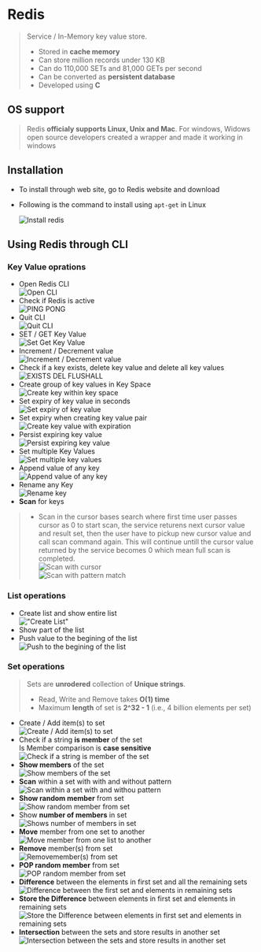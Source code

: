 # Redis #
>Service / In-Memory key value store. 
>* Stored in **cache memory**
>* Can store million records under 130 KB
>* Can do 110,000 SETs and 81,000 GETs per second
>* Can be converted as **persistent database**
>* Developed using **C**

## OS support
>Redis **officialy supports Linux, Unix and Mac**. For windows, Widows open source developers created a wrapper and made it working in windows

## Installation
* To install through web site, go to Redis website and download
* Following is the command to install using `apt-get` in Linux

    ![Install redis][redis_install_command]    

## Using Redis through CLI
### Key Value oprations
* Open Redis CLI   
![Open CLI][open_redis_cli_command]
* Check if Redis is active   
![PING PONG][ping_pong]
* Quit CLI   
![Quit CLI][quit_cli]
* SET / GET Key Value   
![Set Get Key Value][set_get_key_value]
* Increment / Decrement value   
![Increment / Decrement value][increment_decrement_value]
* Check if a key exists, delete key value and delete all key values   
![EXISTS DEL FLUSHALL][exists_del_flushall]
* Create group of key values in Key Space   
![Create key within key space][key_space]
* Set expiry of key value in seconds   
![Set expiry of key value][set_expiry_of_key_value]
* Set expiry when creating key value pair  
![Create key value with expiration][set_expiration_when_creating_key_value_pair]
* Persist expiring key value   
![Persist expiring key value][persist_expiring_key_value]
* Set multiple Key Values   
![Set multiple key values][mset]
* Append value of any key   
![Append value of any key][append]
* Rename any Key   
![Rename key][rename]
* **Scan** for keys
> * Scan in the cursor bases search where first time user passes cursor as 0 to start scan, the service returens next cursor value and result set, then the user have to pickup new cursor value and call scan command again. This will continue untill the cursor value returned by the service becomes 0 which mean full scan is completed.   
![Scan with cursor][scan]   
![Scan with pattern match][scan_w_patternmatch]
 ### List operations
 * Create list and show entire list   
 !["Create List"][create_list]
* Show part of the list
* Push value to the begining of the list   
![Push to the begining of the list][lpush]
### Set operations
> Sets are **unrodered** collection of **Unique strings**.
> * Read, Write and Remove takes **O(1) time**
> * Maximum **length** of set is **2^32 - 1** (i.e., 4 billion elements per set) 
* Create / Add item(s) to set   
![Create / Add item(s) to set][sadd]
* Check if a string **is member** of the set   
Is Member comparison is **case sensitive**   
![Check if a string is member of the set][sismember]
* **Show members** of the set   
![Show members of the set][smembers]
* **Scan** within a set with with and without pattern   
![Scan within a set with and withou pattern][sscan]
* **Show random member** from set   
![Show random member from set][srandmember]
* Show **number of members** in set   
![Shows number of members in set][scard]
* **Move** member from one set to another   
![Move member from one list to another][smove]
* **Remove** member(s) from set   
![Removemember(s) from set][srem]
* **POP random member** from set   
![POP random member from set][spop]
* **Difference** between the elements in first set and all the remaining sets   
![Difference between the first set and elements in remaining sets][sdiff]
* **Store the Difference** between elements in first set and elements in remaining sets   
![Store the Difference between elements in first set and elements in remaining sets][sdiffstore]
* **Intersection** between the sets and store results in another set   
![Intersection between the sets and store results in another set][sinterstore]




 [redis_install_command]: ./images/redis_install_command.JPG "Install redis"
 [open_redis_cli_command]: ./images/1_redis_open_cli.png "Open CLI"
 [ping_pong]: ./images/2_ping_pong.png "PING PONG"
 [quit_cli]: ./images/3_quit_redis_cli.png "Quit CLI"
 [set_get_key_value]: ./images/4_set_get_key_value.png "Set Get Key Value"
 [increment_decrement_value]: ./images/5_incr_decr.png "Increment / Decrement value"
 [exists_del_flushall]: ./images/6_exists_del_flushall.png "EXISTS DEL FLUSHALL"
 [key_space]: ./images/7_key_space.png "Create key within key space"
 [set_expiry_of_key_value]: ./images/8_expire.png "Set expiry of Key value"
 [set_expiration_when_creating_key_value_pair]: ./images/setex.JPG "Set expiry when creating key value pair"
 [persist_expiring_key_value]: ./images/persist.JPG "Persist expiring key value"
 [mset]: ./images/mset.JPG "Set multiple Key Values"
 [append]: ./images/append.JPG "Append value of any key"
 [rename]: ./images/rename.JPG "Rename key"
 [create_list]: ./images/create_list.JPG "Create List"
 [lpush]: ./images/lpush.JPG "Push to the begining of the list"
 [sadd]: ./images/sadd.JPG "Create / Add items to list"
 [sismember]: ./images/sismember.JPG "Check if a string is member of the set"
 [smembers]: ./images/smembers.JPG "Show members of the set"
 [scard]: ./images/scard.JPG "Shows number of members in set"
 [smove]: ./images/smove.JPG "Move member from one list to another"
[srem]: ./images/srem.JPG "Remove member(s) from set"
[sdiff]: ./images/sdiff.JPG "Difference between the first set and elements in remaining sets"
[sdiffstore]: ./images/sdiffstore.JPG "Store the Difference between elements in first set and elements in remaining sets"
[sinterstore]: ./images/sinterstore.JPG "Intersection between the sets and store results in another set"
[srandmember]: ./images/srandmember.JPG "Show random member from set"
[spop]: ./images/spop.JPG "POP random member from set"
[scan]: ./images/scan.JPG "scan for keys"
[scan_w_patternmatch]: ./images/scan_w_patternmatch.JPG "Scan with pattern match"
[sscan]: ./images/sscan.JPG "Scan within a set with and without pattern"